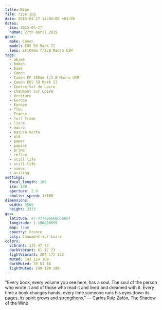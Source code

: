 ```yaml
---
title: Ripe
file: ripe.jpg
date: 2015-04-27 14:04:00 +01:00
dates:
  iso: 2015-04-27
  human: 27th April 2015
gear:
  make: Canon
  model: EOS 5D Mark II
  lens: EF100mm f/2.8 Macro USM
tags:
  - abimé
  - bokeh
  - book
  - Canon
  - Canon EF 100mm f/2.8 Macro USM
  - Canon EOS 5D Mark II
  - Centre-Val de Loire
  - Chaumont sur Loire
  - écriture
  - Europa
  - Europe
  - flou
  - France
  - full frame
  - livre
  - macro
  - nature morte
  - old
  - paper
  - papier
  - prime
  - reflex
  - still life
  - still-life
  - vieux
  - writing
settings:
  focal_length: 100
  iso: 100
  aperture: 2.8
  shutter_speed: 1/160
dimensions:
  width: 3500
  height: 2333
geo:
  latitude: 47.477666666666664
  longitude: 1.180830555
  map: true
  country: France
  city: Chaumont-sur-Loire
colors:
  vibrant: 135 47 72
  darkVibrant: 61 17 23
  lightVibrant: 204 172 132
  muted: 143 124 108
  darkMuted: 76 61 54
  lightMuted: 190 190 188
---
```


"Every book, every volume you see here, has a soul. The soul of the person who wrote it and of those who read it and lived and dreamed with it. Every time a book changes hands, every time someone runs his eyes down its pages, its spirit grows and strengthens." — Carlos Ruiz Zafón, The Shadow of the Wind
